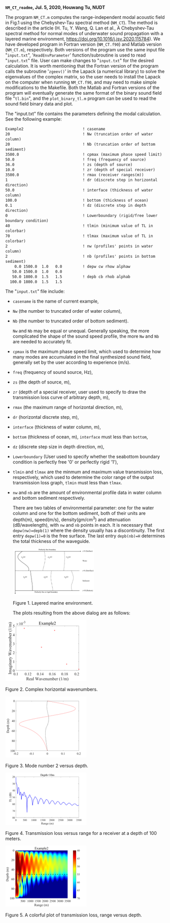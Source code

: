 **`NM_CT_readme`, Jul. 5, 2020, Houwang Tu, NUDT**

The program `NM_CT.m` computes the range-independent modal acoustic field in
Fig.1 using the Chebyshev-Tau spectral method (`NM_CT`). The method is
described in the article (H. Tu, Y. Wang, Q. Lan et al., A Chebyshev-Tau
spectral method for normal modes of underwater sound propagation with a
layered marine environment, https://doi.org/10.1016/j.jsv.2020.115784).
We have developed program in Fortran version (`NM_CT.f90`) and Matlab
version (`NM_CT.m`), respectively. Both versions of the program use the
same input file "`input.txt`", '`ReadEnvParameter`' function/subroutine is used
to read "`input.txt`" file. User can make changes to "`input.txt`" for the
desired calculation. It is worth mentioning that the Fortran version of
the program calls the subroutine '`zgeev()`' in the Lapack (a numerical
library) to solve the eigenvalues of the complex matrix, so the user
needs to install the Lapack on the computer when running `NM_CT.f90`, and
may need to make simple modifications to the Makefile. Both the Matlab
and Fortran versions of the program will eventually generate the same
format of the binary sound field file "`tl.bin`", and the
`plot_binary_tl.m` program can be used to read the sound field binary
data and plot.

The "input.txt" file contains the parameters defining the modal
calculation. See the following example:

```
Example2                          ! casename
20                                ! Nw (truncation order of water column)
20                                ! Nb (truncation order of bottom sediment)
3500.0                            ! cpmax (maximum phase speed limit)
50.0                              ! freq (frequency of source)
36.0                              ! zs (depth of source)
10.0                              ! zr (depth of special receiver)
3500.0                            ! rmax (receiver ranges(m))
1                                 ! dr (discrete step in horizontal direction)
50.0                              ! interface (thickness of water column)
100.0                             ! bottom (thickness of ocean)
0.1                               ! dz (discrete step in depth direction)
0                                 ! Lowerboundary (rigid/free lower boundary condition)
40                                ! tlmin (minimum value of TL in colorbar)
70                                ! tlmax (maximum value of TL in colorbar)
2                                 ! nw (profiles' points in water column)
2                                 ! nb (profiles' points in bottom sediment)
    0.0 1500.0  1.0   0.0         ! depw cw rhow alphaw
   50.0 1500.0  1.0   0.0
   50.0 1800.0  1.5   1.5         ! depb cb rhob alphab
  100.0 1800.0  1.5   1.5

```

The "`input.txt`" file include:

*  `casename` is the name of current example,

* `Nw` (the number to truncated
  order of water column), 

* `Nb` (the number to truncated order of bottom
  sediment). 

  `Nw` and `Nb` may be equal or unequal. Generally speaking, the
  more complicated the shape of the sound speed profile, the more `Nw` and
  `Nb` are needed to accurately fit.

* `cpmax` is the maximum phase speed limit, which used to determine how many
  modes are accumulated in the final synthesized sound field, generally
  set by the user according to experience (m/s). 

* `freq` (frequency of sound
  source, Hz), 

* `zs` (the depth of source, m), 

* `zr` (depth of a special
  receiver, user used to specify to draw the transmission loss curve of
  arbitrary depth, m), 

* `rmax` (the maximum range of horizontal direction,
  m), 

* `dr` (horizontal discrete step, m),

*  `interface` (thickness of water column, m),

* `bottom` (thickness of ocean, m), `interface` must less than `bottom`, 

* `dz` (discrete step size in
  depth direction, m),

*  `Lowerboundary` (User used to specify whether the seabottom
  boundary condition is perfectly free '0' or perfectly rigid '1'), 

* `tlmin`
  and `tlmax` are the minmum and maximum value transmission loss,
  respectively, which used to determine the color range of the output
  transmission loss graph, `tlmin` must less than `tlmax`.

* `nw` and `nb` are the amount of environmental profile data in water
  column and bottom sediment respectively. 

  There are two tables of
  environmental parameter: one for the water column and one for the bottom
  sediment, both of their units are depth(m), speed(m/s),
  density(gm/cm$^3$) and attenuation (dB/wavelength), with `nw` and `nb`
  points in each. It is necessary that `depw(nw)=depb(1)` where the
  density usually has a discontinuity. The first entry `depw(1)=0` is the
  free surface. The last entry `depb(nb)=H` determines the total thickness
  of the waveguide. 

  <img src="img/env.png" style="zoom:25%;" />

  Figure 1. Layered marine environment.

  The plots resulting from the above dialog are as
  follows:

<img src="img/d1.png" style="zoom:25%;" />

Figure 2. Complex horizontal wavenumbers.

<img src="img/d2.png" style="zoom:25%;" />

Figure 3. Mode number 2 versus depth.

<img src="img/d3.png" style="zoom:25%;" />

Figure 4. Transmission loss versus range for a receiver at a depth of
100 meters.

<img src="img/d4.png" style="zoom:25%;" />

Figure 5. A colorful plot of transmission loss, range versus depth.
